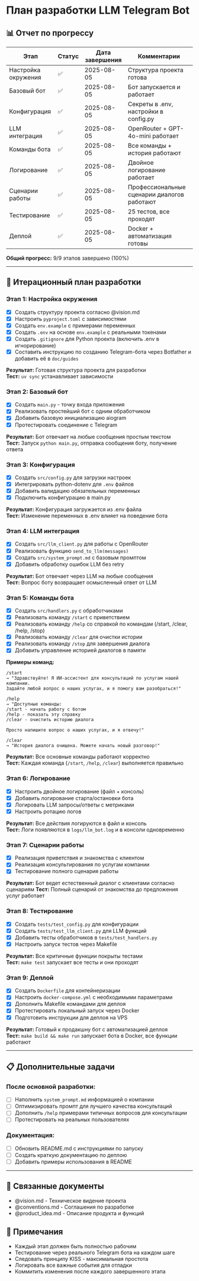 # План разработки LLM Telegram Bot

## 📊 Отчет по прогрессу

| Этап | Статус | Дата завершения | Комментарии |
|------|--------|-----------------|-------------|
| Настройка окружения | ✅ | 2025-08-05 | Структура проекта готова |
| Базовый бот | ✅ | 2025-08-05 | Бот запускается и работает |
| Конфигурация | ✅ | 2025-08-05 | Секреты в .env, настройки в config.py |
| LLM интеграция | ✅ | 2025-08-05 | OpenRouter + GPT-4o-mini работает |
| Команды бота | ✅ | 2025-08-05 | Все команды + история работают |
| Логирование | ✅ | 2025-08-05 | Двойное логирование работает |
| Сценарии работы | ✅ | 2025-08-05 | Профессиональные сценарии диалогов работают |
| Тестирование | ✅ | 2025-08-05 | 25 тестов, все проходят |
| Деплой | ✅ | 2025-08-05 | Docker + автоматизация готовы |

**Общий прогресс:** 9/9 этапов завершено (100%)

---

## 🎯 Итерационный план разработки

### Этап 1: Настройка окружения
- [x] Создать структуру проекта согласно @vision.md
- [x] Настроить `pyproject.toml` с зависимостями
- [x] Создать `env.example` с примерами переменных  
- [x] Создать `.env` на основе `env.example` с реальными токенами
- [x] Создать `.gitignore` для Python проекта (включить .env в игнорирование)
- [x] Составить инструкцию по созданию Telegram-бота через Botfather и добавить её в `doc/guides`

**Результат:** Готовая структура проекта для разработки  
**Тест:** `uv sync` устанавливает зависимости

### Этап 2: Базовый бот
- [x] Создать `main.py` - точку входа приложения
- [x] Реализовать простейший бот с одним обработчиком
- [x] Добавить базовую инициализацию aiogram
- [x] Протестировать соединение с Telegram

**Результат:** Бот отвечает на любые сообщения простым текстом  
**Тест:** Запуск `python main.py`, отправка сообщения боту, получение ответа

### Этап 3: Конфигурация
- [x] Создать `src/config.py` для загрузки настроек
- [x] Интегрировать python-dotenv для `.env` файлов
- [x] Добавить валидацию обязательных переменных
- [x] Подключить конфигурацию в main.py

**Результат:** Конфигурация загружается из .env файла  
**Тест:** Изменение переменных в .env влияет на поведение бота

### Этап 4: LLM интеграция
- [x] Создать `src/llm_client.py` для работы с OpenRouter
- [x] Реализовать функцию `send_to_llm(messages)`
- [x] Создать `src/system_prompt.md` с базовым промптом
- [x] Добавить обработку ошибок LLM без retry

**Результат:** Бот отвечает через LLM на любые сообщения  
**Тест:** Вопрос боту возвращает осмысленный ответ от LLM

### Этап 5: Команды бота
- [x] Создать `src/handlers.py` с обработчиками
- [x] Реализовать команду `/start` с приветствием
- [x] Реализовать команду `/help` со справкой по командам (/start, /clear, /help, /stop)
- [x] Реализовать команду `/clear` для очистки истории
- [x] Реализовать команду `/stop` для завершения диалога
- [x] Добавить управление историей диалогов в памяти

**Примеры команд:**
```
/start
→ "Здравствуйте! Я ИИ-ассистент для консультаций по услугам нашей компании. 
Задайте любой вопрос о наших услугах, и я помогу вам разобраться!"

/help  
→ "Доступные команды:
/start - начать работу с ботом
/help - показать эту справку
/clear - очистить историю диалога

Просто напишите вопрос о наших услугах, и я отвечу!"

/clear
→ "История диалога очищена. Можете начать новый разговор!"
```

**Результат:** Все основные команды работают корректно  
**Тест:** Каждая команда (`/start`, `/help`, `/clear`) выполняется правильно

### Этап 6: Логирование
- [x] Настроить двойное логирование (файл + консоль)
- [x] Добавить логирование старта/остановки бота
- [x] Логировать LLM запросы/ответы с метриками
- [x] Настроить ротацию логов

**Результат:** Все действия логируются в файл и консоль  
**Тест:** Логи появляются в `logs/llm_bot.log` и в консоли одновременно

### Этап 7: Сценарии работы
- [x] Реализация приветствия и знакомства с клиентом
- [x] Реализация консультирования по услугам компании  
- [x] Тестирование полного сценария работы

**Результат:** Бот ведет естественный диалог с клиентами согласно сценариям
**Тест:** Полный сценарий от знакомства до предложения услуг работает

### Этап 8: Тестирование
- [x] Создать `tests/test_config.py` для конфигурации
- [x] Создать `tests/test_llm_client.py` для LLM функций
- [x] Добавить тесты обработчиков в `tests/test_handlers.py`
- [x] Настроить запуск тестов через Makefile

**Результат:** Все критичные функции покрыты тестами  
**Тест:** `make test` запускает все тесты и они проходят

### Этап 9: Деплой
- [x] Создать `Dockerfile` для контейнеризации
- [x] Настроить `docker-compose.yml` с необходимыми параметрами
- [x] Дополнить Makefile командами для деплоя
- [x] Протестировать локальный запуск через Docker
- [x] Подготовить инструкции для деплоя на VPS

**Результат:** Готовый к продакшну бот с автоматизацией деплоя  
**Тест:** `make build && make run` запускает бота в Docker, все функции работают

---

## 📋 Дополнительные задачи

### После основной разработки:
- [ ] Наполнить `system_prompt.md` информацией о компании
- [ ] Оптимизировать промпт для лучшего качества консультаций
- [ ] Дополнить `/help` примерами типичных вопросов для консультации
- [ ] Протестировать на реальных пользователях

### Документация:
- [ ] Обновить README.md с инструкциями по запуску
- [ ] Создать краткую документацию по деплою
- [ ] Добавить примеры использования в README

---

## 🔗 Связанные документы

- @vision.md - Техническое видение проекта
- @conventions.md - Соглашения по разработке
- @product_idea.md - Описание продукта и функций

## 📝 Примечания

- Каждый этап должен быть полностью рабочим
- Тестирование через реального Telegram бота на каждом шаге
- Следовать принципу KISS - максимальная простота
- Логировать все важные события для отладки
- Коммитить изменения после каждого завершенного этапа